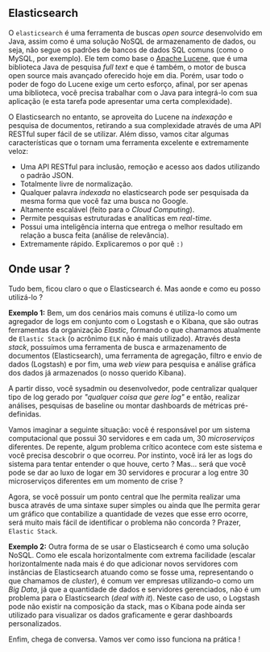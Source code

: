 ## Elasticsearch


O `elasticsearch` é uma ferramenta de buscas _open source_ desenvolvido em Java, assim como é uma solução NoSQL de armazenamento de dados, ou seja, não segue os padrões de bancos de dados SQL comuns (como o MySQL, por exemplo). Ele tem como base o [Apache Lucene](https://github.com/apache/lucene-solr), que é uma biblioteca Java de pesquisa _full text_ e que é também, o motor de busca open source mais avançado oferecido hoje em dia. Porém, usar todo o poder de fogo do Lucene exige um certo esforço, afinal, por ser apenas uma biblioteca, você precisa trabalhar com o Java para integrá-lo com sua aplicação (e esta tarefa pode apresentar uma certa complexidade).

O Elasticsearch no entanto, se aproveita do Lucene na _indexação_ e pesquisa de documentos, retirando a sua complexidade através de uma API RESTful super fácil de se utilizar. Além disso, vamos citar algumas características que o tornam uma ferramenta excelente e extremamente veloz:

* Uma API RESTful para inclusão, remoção e acesso aos dados utilizando o padrão JSON.
* Totalmente livre de normalização.
* Qualquer palavra _indexada_ no elasticsearch pode ser pesquisada da mesma forma que você faz uma busca no Google.
* Altamente escalável (feito para o _Cloud Computing_).
* Permite pesquisas estruturadas e analíticas em _real-time_.
* Possui uma inteligência interna que entrega o melhor resultado em relação a busca feita (análise de relevância).
* Extremamente rápido. Explicaremos o por quê `:)`

## Onde usar ?

Tudo bem, ficou claro o que o Elasticsearch é. Mas aonde e como eu posso utilizá-lo ?

__Exemplo 1:__
Bem, um dos cenários mais comuns é utiliza-lo como um agregador de logs em conjunto com o Logstash e o Kibana, que são outras ferramentas da organização _Elastic_, formando o que chamamos atualmente de `Elastic Stack` (o acrônimo `ELK` não é mais utilizado). Através desta _stack_, possuímos uma ferramenta de busca e armazenamento de documentos (Elasticsearch), uma ferramenta de agregação, filtro e envio de dados (Logstash) e por fim, uma _web view_ para pesquisa e análise gráfica dos dados já armazenados (o nosso querido Kibana).

A partir disso, você sysadmin ou desenvolvedor, pode centralizar qualquer tipo de log gerado por _"qualquer coisa que gere log"_ e então, realizar análises, pesquisas de baseline ou montar dashboards de métricas pré-definidas.

Vamos imaginar a seguinte situação: você é responsável por um sistema computacional que possui 30 servidores e em cada um, 30 _microserviços_ diferentes. De repente, algum problema crítico acontece com este sistema e você precisa descobrir o que ocorreu. Por instinto, você irá ler as logs do sistema para tentar entender o que houve, certo ? Mas... será que você pode se dar ao luxo de logar em 30 servidores e procurar a log entre 30 microserviços diferentes em um momento de crise ?

Agora, se você possuir um ponto central que lhe permita realizar uma busca através de uma sintaxe super simples ou ainda que lhe permita gerar um gráfico que contabilize a quantidade de vezes que esse erro ocorre, será muito mais fácil de identificar o problema não concorda ? Prazer, `Elastic Stack`.

__Exemplo 2:__
Outra forma de se usar o Elasticsearch é como uma solução NoSQL. Como ele escala horizontalmente com extrema facilidade (escalar horizontalmente nada mais é do que adicionar novos servidores com instâncias de Elasticsearch atuando como se fosse uma, representando o que chamamos de _cluster_), é comum ver empresas utilizando-o como um _Big Data_, já que a quantidade de dados e servidores gerenciados, não é um problema para o Elasticsearch (_deal with it_). Neste caso de uso, o Logstash pode não existir na composição da stack, mas o Kibana pode ainda ser utilizado para visualizar os dados graficamente e gerar dashboards personalizados.

Enfim, chega de conversa. Vamos ver como isso funciona na prática !
